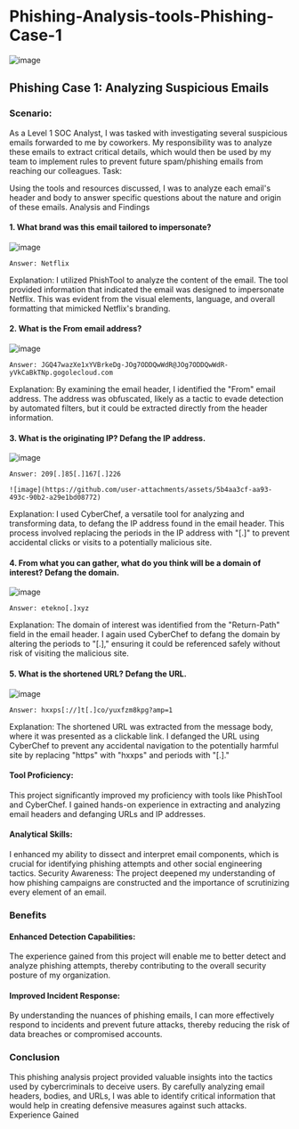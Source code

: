 # Phishing-Analysis-tools-Phishing-Case-1

![image](https://github.com/user-attachments/assets/6f8a8a7f-66ff-446e-acdd-0df85a8d106e)

## Phishing Case 1: Analyzing Suspicious Emails

### Scenario:

As a Level 1 SOC Analyst, I was tasked with investigating several suspicious emails forwarded to me by coworkers. My responsibility was to analyze these emails to extract critical details, which would then be used by my team to implement rules to prevent future spam/phishing emails from reaching our colleagues.
Task:

Using the tools and resources discussed, I was to analyze each email's header and body to answer specific questions about the nature and origin of these emails.
Analysis and Findings

#### 1. What brand was this email tailored to impersonate?

![image](https://github.com/user-attachments/assets/d23c0735-57c4-4888-a74e-895151e07206)

    Answer: Netflix
    
Explanation: I utilized PhishTool to analyze the content of the email. The tool provided information that indicated the email was designed to impersonate Netflix. This was evident from the visual elements, language, and overall formatting that mimicked Netflix's branding.

#### 2. What is the From email address?

![image](https://github.com/user-attachments/assets/fbcbc7db-447b-4186-a3c1-c51b141583af)

    Answer: JGQ47wazXe1xYVBrkeDg-JOg7ODDQwWdR@JOg7ODDQwWdR-yVkCaBkTNp.gogolecloud.com

Explanation: By examining the email header, I identified the "From" email address. The address was obfuscated, likely as a tactic to evade detection by automated filters, but it could be extracted directly from the header information.

#### 3. What is the originating IP? Defang the IP address.

![image](https://github.com/user-attachments/assets/6a2cf232-24ba-4612-80b4-7b6458012048)

    Answer: 209[.]85[.]167[.]226

    ![image](https://github.com/user-attachments/assets/5b4aa3cf-aa93-493c-90b2-a29e1bd08772)

Explanation: I used CyberChef, a versatile tool for analyzing and transforming data, to defang the IP address found in the email header. This process involved replacing the periods in the IP address with "[.]" to prevent accidental clicks or visits to a potentially malicious site.

#### 4. From what you can gather, what do you think will be a domain of interest? Defang the domain.

![image](https://github.com/user-attachments/assets/8b1e1815-fb0c-4d62-8d96-da02930b2891)

    Answer: etekno[.]xyz
    
Explanation: The domain of interest was identified from the "Return-Path" field in the email header. I again used CyberChef to defang the domain by altering the periods to "[.]," ensuring it could be referenced safely without risk of visiting the malicious site.

#### 5. What is the shortened URL? Defang the URL.


![image](https://github.com/user-attachments/assets/93f589a7-b09c-47e7-bdce-ec072b4f0331)

    Answer: hxxps[://]t[.]co/yuxfzm8kpg?amp=1
    
Explanation: The shortened URL was extracted from the message body, where it was presented as a clickable link. I defanged the URL using CyberChef to prevent any accidental navigation to the potentially harmful site by replacing "https" with "hxxps" and periods with "[.]."


#### Tool Proficiency: 

This project significantly improved my proficiency with tools like PhishTool and CyberChef. I gained hands-on experience in extracting and analyzing email headers and defanging URLs and IP addresses.
    
#### Analytical Skills: 

I enhanced my ability to dissect and interpret email components, which is crucial for identifying phishing attempts and other social engineering tactics.
Security Awareness: The project deepened my understanding of how phishing campaigns are constructed and the importance of scrutinizing every element of an email.

### Benefits

#### Enhanced Detection Capabilities: 

The experience gained from this project will enable me to better detect and analyze phishing attempts, thereby contributing to the overall security posture of my organization.
    
#### Improved Incident Response: 

By understanding the nuances of phishing emails, I can more effectively respond to incidents and prevent future attacks, thereby reducing the risk of data breaches or compromised accounts.

### Conclusion

This phishing analysis project provided valuable insights into the tactics used by cybercriminals to deceive users. By carefully analyzing email headers, bodies, and URLs, I was able to identify critical information that would help in creating defensive measures against such attacks.
Experience Gained

